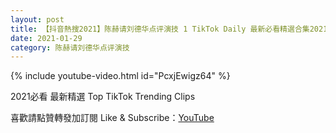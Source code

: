 ```yaml
---
layout: post
title: 【抖音熱搜2021】陈赫请刘德华点评演技 1 TikTok Daily 最新必看精選合集2021 01 29
date: 2021-01-29
category: 陈赫请刘德华点评演技
---
```


{% include youtube-video.html id="PcxjEwigz64" %}

2021必看 最新精選 Top TikTok Trending Clips

喜歡請點贊轉發加訂閱 Like & Subscribe：[YouTube](https://www.youtube.com/channel/UCAoR7VcanIPd04uEq_GIylA/videos)

